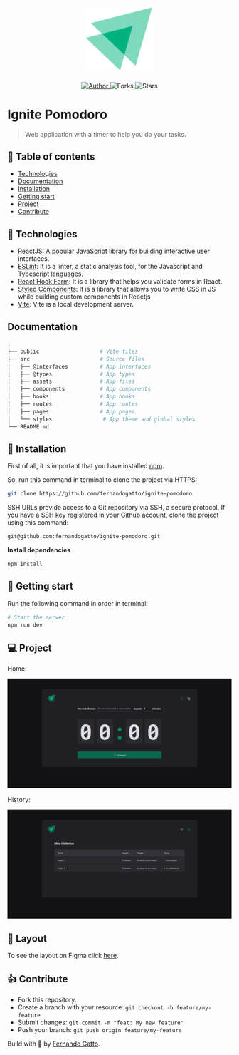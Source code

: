 <h1 align="center">
  <img
    alt="Ignite Pomodoro"
    title="Ignite Pomodoro"
    src=".github/logo.svg"
    width="150"
  />
</h1>

<p align="center">
  <a href="https://github.com/fernandogatto/" target="_blank">
    <img src="https://img.shields.io/badge/author-fernandogatto-00875F" alt="Author">
  </a>

  <img src="https://img.shields.io/github/forks/fernandogatto/ignite-pomodoro?color=00875F" alt="Forks">

  <img src="https://img.shields.io/github/stars/fernandogatto/ignite-pomodoro?color=00875F" alt="Stars">

  <h1>Ignite Pomodoro</h1>
</p>

> Web application with a timer to help you do your tasks.

## 🔗 Table of contents
- [Technologies](#technologies)
- [Documentation](#documentation)
- [Installation](#installation)
- [Getting start](#start)
- [Project](#project)
- [Contribute](#contribute)

## 📌 Technologies <a name="technologies"/>

- [ReactJS](https://pt-br.reactjs.org/): A popular JavaScript library for building interactive user interfaces.
- [ESLint](https://eslint.org/): It is a linter, a static analysis tool, for the Javascript and Typescript languages.
- [React Hook Form](https://www.react-hook-form.com/): It is a library that helps you validate forms in React.
- [Styled Components](https://styled-components.com/): It is a library that allows you to write CSS in JS while building custom components in Reactjs
- [Vite](https://vitejs.dev/): Vite is a local development server.

##  Documentation <a name="documentation"/>

```bash
.
├── public                   # Vite files
├── src                      # Source files
│   ├── @interfaces          # App interfaces
│   ├── @types               # App types
│   ├── assets               # App files
│   ├── components           # App components
│   ├── hooks                # App hooks
│   ├── routes               # App routes
│   ├── pages                # App pages
│   └── styles                # App theme and global styles
└── README.md
```

## 📂 Installation <a name="installation"/>

First of all, it is important that you have installed [npm](https://www.npmjs.com/).

So, run this command in terminal to clone the project via HTTPS:

```bash
git clone https://github.com/fernandogatto/ignite-pomodoro
```

SSH URLs provide access to a Git repository via SSH, a secure protocol. If you have a SSH key registered in your Github account, clone the project using this command:

```bash
git@github.com:fernandogatto/ignite-pomodoro.git
```

**Install dependencies**

```bash
npm install
```

## 🚀 Getting start <a name="start"/>

Run the following command in order in terminal:

```bash
# Start the server
npm run dev
```

## 💻 Project <a name="project"/>

Home:

<img
  alt="Home"
  title="Home"
  src=".github/Home.png"
  width="800"
/>

History:

<img
  alt="History"
  title="History"
  src=".github/History.png"
  width="800"
/>

## 🎨 Layout

To see the layout on Figma click [here](https://www.figma.com/community/file/1127351821076435124).

## 👍 Contribute <a name="contribute"/>

- Fork this repository.
- Create a branch with your resource: ```git checkout -b feature/my-feature```
- Submit changes: ```git commit -m "feat: My new feature"```
- Push your branch: ```git push origin feature/my-feature```

Build with 💙 by [Fernando Gatto](https://github.com/fernandogatto/).
